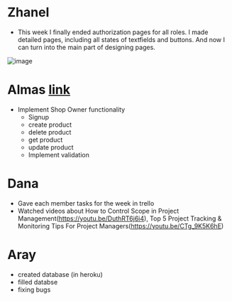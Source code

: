 # Zhanel
* This week I finally ended authorization pages for all roles. I made detailed pages, including all states of textfields and buttons. And now I can turn into the main part of designing pages.

![image](https://user-images.githubusercontent.com/55758989/162629622-970e65dd-0dd0-4d39-a9e5-55635db5ec7c.png)

# Almas [link](https://github.com/SuleymanDemirelKazakhstan/diploma-project-team-spirit/tree/backend/backend)
* Implement Shop Owner functionality
  * Signup
  * create product
  * delete product
  * get product
  * update product
  * Implement validation

# Dana
* Gave each member tasks for the week in trello
* Watched videos about How to Control Scope in Project Management(https://youtu.be/DuthRT6j6i4), Top 5 Project Tracking & Monitoring Tips For Project Managers(https://youtu.be/CTg_9K5K6hE)

# Aray
* created database (in heroku)
* filled databse
* fixing bugs
